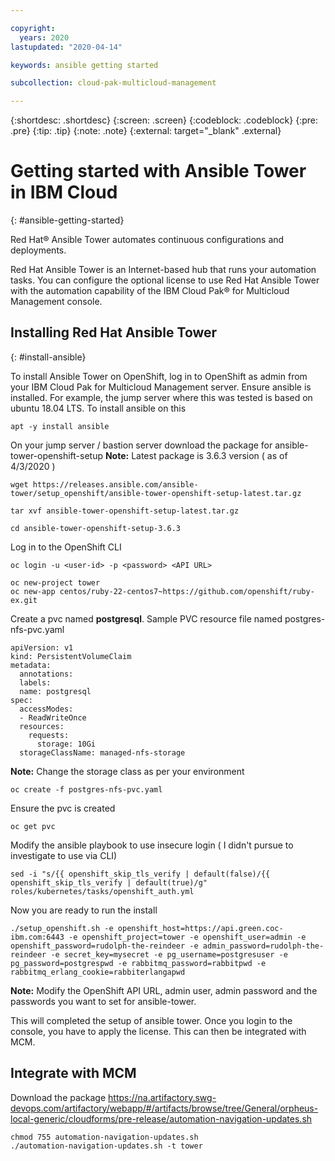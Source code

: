 ```yaml
---

copyright:
  years: 2020
lastupdated: "2020-04-14"

keywords: ansible getting started

subcollection: cloud-pak-multicloud-management

---
```


{:shortdesc: .shortdesc}
{:screen: .screen}
{:codeblock: .codeblock}
{:pre: .pre}
{:tip: .tip}
{:note: .note}
{:external: target="_blank" .external}


# Getting started with Ansible Tower in IBM Cloud
{: #ansible-getting-started}

Red Hat® Ansible Tower automates continuous configurations and deployments.

Red Hat Ansible Tower is an Internet-based hub that runs your automation tasks. You can configure the optional license to use Red Hat Ansible Tower with the automation capability of the IBM Cloud Pak® for Multicloud Management console.

## Installing Red Hat Ansible Tower
{: #install-ansible}

To install Ansible Tower on OpenShift, log in to OpenShift as admin from your IBM Cloud Pak​​ for Multicloud Management server. Ensure ansible is installed.
For example, the jump server where this was tested is based on ubuntu 18.04 LTS. To install ansible on this

```
apt -y install ansible
```

On your jump server / bastion server download the package for ansible-tower-openshift-setup
**Note:** Latest package is 3.6.3 version ( as of 4/3/2020 )

```
wget https://releases.ansible.com/ansible-tower/setup_openshift/ansible-tower-openshift-setup-latest.tar.gz
```
```
tar xvf ansible-tower-openshift-setup-latest.tar.gz
```
```
cd ansible-tower-openshift-setup-3.6.3
```
Log in to the OpenShift CLI

```
oc login -u <user-id> -p <password> <API URL>

oc new-project tower
oc new-app centos/ruby-22-centos7~https://github.com/openshift/ruby-ex.git
```

Create a pvc named **postgresql**. Sample PVC resource file named postgres-nfs-pvc.yaml

```
apiVersion: v1
kind: PersistentVolumeClaim
metadata:
  annotations:
  labels:
  name: postgresql
spec:
  accessModes:
  - ReadWriteOnce
  resources:
    requests:
      storage: 10Gi
  storageClassName: managed-nfs-storage
```
**Note:** Change the storage class as per your environment

```
oc create -f postgres-nfs-pvc.yaml
```

Ensure the pvc is created

```
oc get pvc
```

Modify the ansible playbook to use insecure login ( I didn't pursue to investigate to use via CLI)

```
sed -i "s/{{ openshift_skip_tls_verify | default(false)/{{ openshift_skip_tls_verify | default(true)/g" roles/kubernetes/tasks/openshift_auth.yml
```

Now you are ready to run the install

```
./setup_openshift.sh -e openshift_host=https://api.green.coc-ibm.com:6443 -e openshift_project=tower -e openshift_user=admin -e openshift_password=rudolph-the-reindeer -e admin_password=rudolph-the-reindeer -e secret_key=mysecret -e pg_username=postgresuser -e pg_password=postgrespwd -e rabbitmq_password=rabbitpwd -e rabbitmq_erlang_cookie=rabbiterlangapwd
```
**Note:** Modify the OpenShift API URL, admin user, admin password and the passwords you want to set for ansible-tower.

This will completed the setup of ansible tower. Once you login to the console, you have to apply the license. This can then be integrated with MCM.

## Integrate with MCM

Download the package
https://na.artifactory.swg-devops.com/artifactory/webapp/#/artifacts/browse/tree/General/orpheus-local-generic/cloudforms/pre-release/automation-navigation-updates.sh

```
chmod 755 automation-navigation-updates.sh
./automation-navigation-updates.sh -t tower 
```
